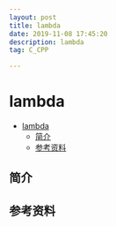 ```yaml
---
layout: post
title: lambda
date: 2019-11-08 17:45:20
description: lambda
tag: C_CPP

---
```


# lambda

- [lambda](#lambda)
  - [简介](#简介)
  - [参考资料](#参考资料)

## 简介

## 参考资料
